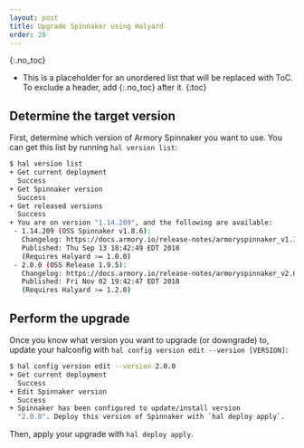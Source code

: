 ```yaml
---
layout: post
title: Upgrade Spinnaker using Halyard
order: 28
---
```



{:.no_toc}
* This is a placeholder for an unordered list that will be replaced with ToC. To exclude a header, add {:.no_toc} after it.
{:toc}


## Determine the target version

First, determine which version of Armory Spinnaker you want to use.  You can get this list by running `hal version list`:

```bash
$ hal version list
+ Get current deployment
  Success
+ Get Spinnaker version
  Success
+ Get released versions
  Success
+ You are on version "1.14.209", and the following are available:
 - 1.14.209 (OSS Spinnaker v1.8.6):
   Changelog: https://docs.armory.io/release-notes/armoryspinnaker_v1.14.209/
   Published: Thu Sep 13 18:42:49 EDT 2018
   (Requires Halyard >= 1.0.0)
 - 2.0.0 (OSS Release 1.9.5):
   Changelog: https://docs.armory.io/release-notes/armoryspinnaker_v2.0.0/
   Published: Fri Nov 02 19:42:47 EDT 2018
   (Requires Halyard >= 1.2.0)

```


## Perform the upgrade

Once you know what version you want to upgrade (or downgrade) to, update your halconfig with `hal config version edit --version [VERSION]`:

```bash
$ hal config version edit --version 2.0.0
+ Get current deployment
  Success
+ Edit Spinnaker version
  Success
+ Spinnaker has been configured to update/install version
  "2.0.0". Deploy this version of Spinnaker with `hal deploy apply`.
```

Then, apply your upgrade with `hal deploy apply`.
